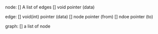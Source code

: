 node:
[] A list of edges 
[] void pointer (data) 

edge: 
[] void(int) pointer (data)
[] node pointer (from) 
[] ndoe pointer (to)
 
graph: 
[] a list of node 
